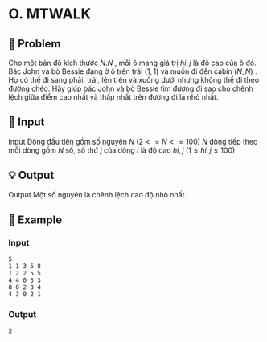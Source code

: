 # O. MTWALK

## 📖 Problem

Cho một bản đồ kích thước
$N.N$
, mỗi ô mang giá trị
$hi,j$
là độ cao của ô đó. Bác John và bò Bessie đang ở ô trên trái
$(1, 1)$
và muốn đi đến cabin
$(N,N)$
. Họ có thể đi sang phải, trái, lên trên và xuống dưới nhưng không thể đi theo đường chéo. Hãy giúp bác John và bò Bessie tìm đường đi sao cho chênh lệch giữa điểm cao nhất và thấp nhất trên đường đi là nhỏ nhất.


## 🧩 Input

Input
Dòng đầu tiên gồm số nguyên
$N$
$(2 <  =N<  = 100)$
$N$
dòng tiếp theo mỗi dòng gồm
$N$
số, số thứ
$j$
của dòng
$i$
là độ cao
$hi,j$
$(1 ≤hi,j≤ 100)$


## 💡 Output

Output
Một số nguyên là chênh lệch cao độ nhỏ nhất.


## 🧠 Example

### Input

```text
5
1 1 3 6 8
1 2 2 5 5
4 4 0 3 3
8 0 2 3 4
4 3 0 2 1
```

### Output

```text
2
```



